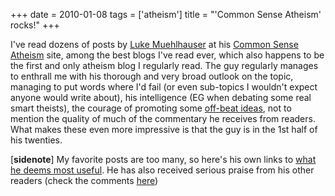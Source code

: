 +++
date = 2010-01-08
tags = ['atheism']
title = "'Common Sense Atheism' rocks!"
+++

I\'ve read dozens of posts by [Luke Muehlhauser] at his [Common Sense
Atheism] site, among the best blogs I\'ve read ever, which also happens
to be the first and only atheism blog I regularly read. The guy
regularly manages to enthrall me with his thorough and very broad
outlook on the topic, managing to put words where I\'d fail (or even
sub-topics I wouldn\'t expect anyone would write about), his
intelligence (EG when debating some real smart theists), the courage of
promoting some [off-beat ideas], not to mention the quality of much of
the commentary he receives from readers. What makes these even more
impressive is that the guy is in the 1st half of his twenties.

\[**sidenote**\] My favorite posts are too many, so here\'s his own
links to [what he deems most useful]. He has also received serious
praise from his other readers (check the comments [here])

  [Luke Muehlhauser]: http://commonsenseatheism.com/?p=12
  [Common Sense Atheism]: http://commonsenseatheism.com
  [off-beat ideas]: http://commonsenseatheism.com/?p=1924
  [what he deems most useful]: http://commonsenseatheism.com/?p=6086
  [here]: http://commonsenseatheism.com/?p=1174
